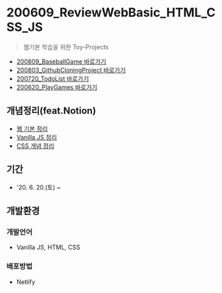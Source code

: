 # 200609_ReviewWebBasic_HTML_CSS_JS
> 웹기본 학습을 위한 Toy-Projects
* [200809_BaseballGame 바로가기](#)
* [200803_GithubCloningProject 바로가기](#)
* [200720_TodoList 바로가기](#)
* [200620_PlayGames 바로가기](https://playgames.netlify.app/)

## 개념정리(feat.Notion)
* [웹 기본 정리](https://www.notion.so/06a0689343ae43759c0c37dd3d3b9817)
* [Vanilla JS 정리](https://www.notion.so/Vanilla-JS-01cf36d73b7d47dcba002b9e06168b41)
* [CSS 개념 정리](https://www.notion.so/CSS-98e7337bfef64930bee03255490892ed)

## 기간
* '20. 6. 20.(토) ~ 

## 개발환경
### 개발언어
* Vanilla JS, HTML, CSS
### 배포방법
* Netlify

